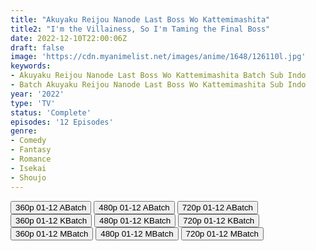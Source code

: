```yaml
---
title: "Akuyaku Reijou Nanode Last Boss Wo Kattemimashita"
title2: "I'm the Villainess, So I'm Taming the Final Boss"
date: 2022-12-10T22:00:06Z
draft: false
image: 'https://cdn.myanimelist.net/images/anime/1648/126110l.jpg'
keywords:
- Akuyaku Reijou Nanode Last Boss Wo Kattemimashita Batch Sub Indo
- Batch Akuyaku Reijou Nanode Last Boss Wo Kattemimashita Sub Indo
year: '2022'
type: 'TV'
status: 'Complete'
episodes: '12 Episodes'
genre:
- Comedy
- Fantasy
- Romance
- Isekai
- Shoujo
---
```


<div class="d-g gg-5 gtc-r ai-c">
<button onclick="window.open('?barc=4yqlRwHOsU_20221211/Batch/1-12/Kuramanime-AKUBOSS-1_12-Mp4360','_blank')">360p 01-12 ABatch</button>
<button onclick="window.open('?barc=4yqlRwHOsU_20221211/Batch/1-12/Kuramanime-AKUBOSS-1_12-Mp4480','_blank')">480p 01-12 ABatch</button>
<button onclick="window.open('?barc=4yqlRwHOsU_20221211/Batch/1-12/Kuramanime-AKUBOSS-1_12-Mp4720','_blank')">720p 01-12 ABatch</button>
<button onclick="window.open('?bkus=A/Akuyaku.Reijou.nanode.Last.Boss.wo.Kattemimashita/AkuyakuReijou_360p','_blank')">360p 01-12 KBatch</button>
<button onclick="window.open('?bkus=A/Akuyaku.Reijou.nanode.Last.Boss.wo.Kattemimashita/AkuyakuReijou_480p','_blank')">480p 01-12 KBatch</button>
<button onclick="window.open('?bkus=A/Akuyaku.Reijou.nanode.Last.Boss.wo.Kattemimashita/AkuyakuReijou_720p','_blank')">720p 01-12 KBatch</button>
<button onclick="window.open('?bmed=gobgbywm84pgg9a','_blank')">360p 01-12 MBatch</button>
<button onclick="window.open('?bmed=8f5g1njxazay2ox','_blank')">480p 01-12 MBatch</button>
<button onclick="window.open('?bmed=3b0kvseri2oort7','_blank')">720p 01-12 MBatch</button>
</div>